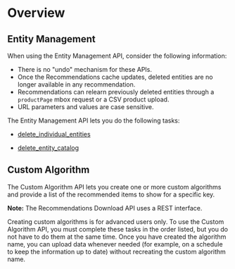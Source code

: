 # Overview

## Entity Management

When using the Entity Management API, consider the following information:

-   There is no "undo" mechanism for these APIs.
-   Once the Recommendations cache updates, deleted entities are no longer available in any recommendation.
-   Recommendations can relearn previously deleted entities through a `productPage` mbox request or a CSV product upload.
-   URL parameters and values are case sensitive.

The Entity Management API lets you do the following tasks:

-   [delete_individual_entities](../entity_mgmt/r_delete_individual_entities.md#) 

-   [delete_entity_catalog](../entity_mgmt/r_delete_entity_catalog.md#) 


## Custom Algorithm

The Custom Algorithm API lets you create one or more custom algorithms and provide a list of the recommended items to show for a specific key.

**Note:** The Recommendations Download API uses a REST interface.

Creating custom algorithms is for advanced users only. To use the Custom Algorithm API, you must complete these tasks in the order listed, but you do not have to do them at the same time. Once you have created the algorithm name, you can upload data whenever needed \(for example, on a schedule to keep the information up to date\) without recreating the custom algorithm name.

